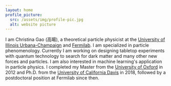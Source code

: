 ```yaml
---
layout: home
profile_picture:
  src: /assets/img/profile-pic.jpg
  alt: website picture
---
```


<p>
I am Christina Gao (高暘), a theoretical particle physicist at the <a href="https://illinois.edu">University of Illinois Urbana-Champaign</a> and <a href="https://www.fnal.gov">Fermilab</a>. I am specialized in particle phenomenology. Currently I am working on designing tabletop experiments with quantum technology to search for dark matter and many other new forces and particles. I am also interested in machine learning's application in particle physics. I completed my Master from the <a href="https://www.ox.ac.uk">University of Oxford</a> in 2012 and Ph.D. from the <a href="https://www.ucdavis.edu">University of California Davis</a> in 2018, followed by a postdoctoral position at Fermilab since then. 
</p>

